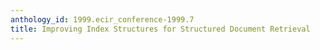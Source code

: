```yaml
---
anthology_id: 1999.ecir_conference-1999.7
title: Improving Index Structures for Structured Document Retrieval
---
```


